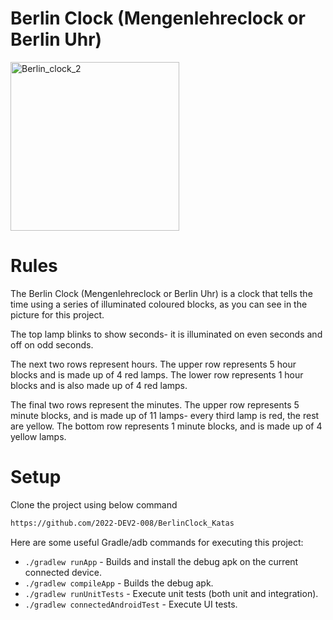 # Berlin Clock (Mengenlehreclock or Berlin Uhr)



<img width="270" alt="Berlin_clock_2" src="https://user-images.githubusercontent.com/112353324/187903784-dc0ee1bf-62aa-44cf-ac8c-f35467d91aea.png">

# Rules
The Berlin Clock (Mengenlehreclock or Berlin Uhr) is a clock that tells the time using a series of illuminated coloured blocks, as you can see in the picture for this project.

The top lamp blinks to show seconds- it is illuminated on even seconds and off on odd seconds.

The next two rows represent hours. The upper row represents 5 hour blocks and is made up of 4 red lamps. The lower row represents 1 hour blocks and is also made up of 4 red lamps.

The final two rows represent the minutes. The upper row represents 5 minute blocks, and is made up of 11 lamps- every third lamp is red, the rest are yellow. The bottom row represents 1 minute blocks, and is made up of 4 yellow lamps.

# Setup

Clone the project using below command

```bash
https://github.com/2022-DEV2-008/BerlinClock_Katas
```

Here are some useful Gradle/adb commands for executing this project:

 * `./gradlew runApp` - Builds and install the debug apk on the current connected device.
 * `./gradlew compileApp` - Builds the debug apk.
 * `./gradlew runUnitTests` - Execute unit tests (both unit and integration).
 * `./gradlew connectedAndroidTest` - Execute UI tests.
